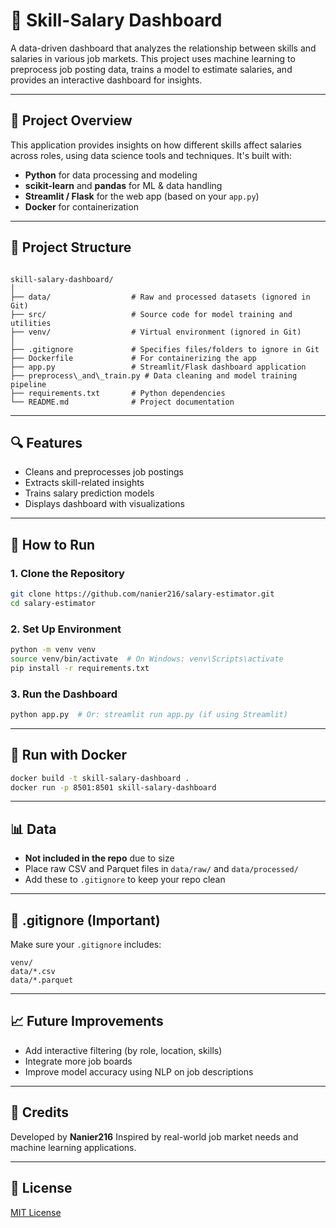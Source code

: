 
# 💼 Skill-Salary Dashboard

A data-driven dashboard that analyzes the relationship between skills and salaries in various job markets. This project uses machine learning to preprocess job posting data, trains a model to estimate salaries, and provides an interactive dashboard for insights.

---

## 🚀 Project Overview

This application provides insights on how different skills affect salaries across roles, using data science tools and techniques. It's built with:

- **Python** for data processing and modeling
- **scikit-learn** and **pandas** for ML & data handling
- **Streamlit / Flask** for the web app (based on your `app.py`)
- **Docker** for containerization

---

## 📁 Project Structure

```

skill-salary-dashboard/
│
├── data/                  # Raw and processed datasets (ignored in Git)
├── src/                   # Source code for model training and utilities
├── venv/                  # Virtual environment (ignored in Git)
│
├── .gitignore             # Specifies files/folders to ignore in Git
├── Dockerfile             # For containerizing the app
├── app.py                 # Streamlit/Flask dashboard application
├── preprocess\_and\_train.py # Data cleaning and model training pipeline
├── requirements.txt       # Python dependencies
└── README.md              # Project documentation

````

---

## 🔍 Features

- Cleans and preprocesses job postings
- Extracts skill-related insights
- Trains salary prediction models
- Displays dashboard with visualizations

---

## 🧪 How to Run

### 1. Clone the Repository
```bash
git clone https://github.com/nanier216/salary-estimator.git
cd salary-estimator
````

### 2. Set Up Environment

```bash
python -m venv venv
source venv/bin/activate  # On Windows: venv\Scripts\activate
pip install -r requirements.txt
```

### 3. Run the Dashboard

```bash
python app.py  # Or: streamlit run app.py (if using Streamlit)
```

---

## 🐳 Run with Docker

```bash
docker build -t skill-salary-dashboard .
docker run -p 8501:8501 skill-salary-dashboard
```

---

## 📊 Data

* **Not included in the repo** due to size
* Place raw CSV and Parquet files in `data/raw/` and `data/processed/`
* Add these to `.gitignore` to keep your repo clean

---

## 🙅 .gitignore (Important)

Make sure your `.gitignore` includes:

```
venv/
data/*.csv
data/*.parquet
```

---

## 📈 Future Improvements

* Add interactive filtering (by role, location, skills)
* Integrate more job boards
* Improve model accuracy using NLP on job descriptions

---

## 🧠 Credits

Developed by **Nanier216**
Inspired by real-world job market needs and machine learning applications.

---

## 📜 License

[MIT License](LICENSE)


